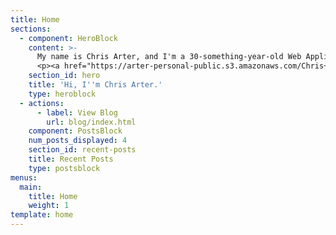 ```yaml
---
title: Home
sections:
  - component: HeroBlock
    content: >-
      My name is Chris Arter, and I'm a 30-something-year-old Web Application Developer from sunny Florida 🌴. I (mostly) build with **Laravel**, **Vue** & **Serverless Node**.
      <p><a href="https://arter-personal-public.s3.amazonaws.com/Chris+Arter+Resume+2020.pdf" class="button">Download Resume</a></p>
    section_id: hero
    title: 'Hi, I''m Chris Arter.'
    type: heroblock
  - actions:
      - label: View Blog
        url: blog/index.html
    component: PostsBlock
    num_posts_displayed: 4
    section_id: recent-posts
    title: Recent Posts
    type: postsblock
menus:
  main:
    title: Home
    weight: 1
template: home
---
```


